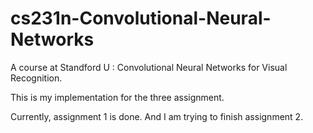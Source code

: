 # cs231n-Convolutional-Neural-Networks
A course at Standford U : Convolutional Neural Networks for Visual Recognition. 

This is my implementation for the three assignment.

Currently, assignment 1 is done. And I am trying to finish assignment 2.
